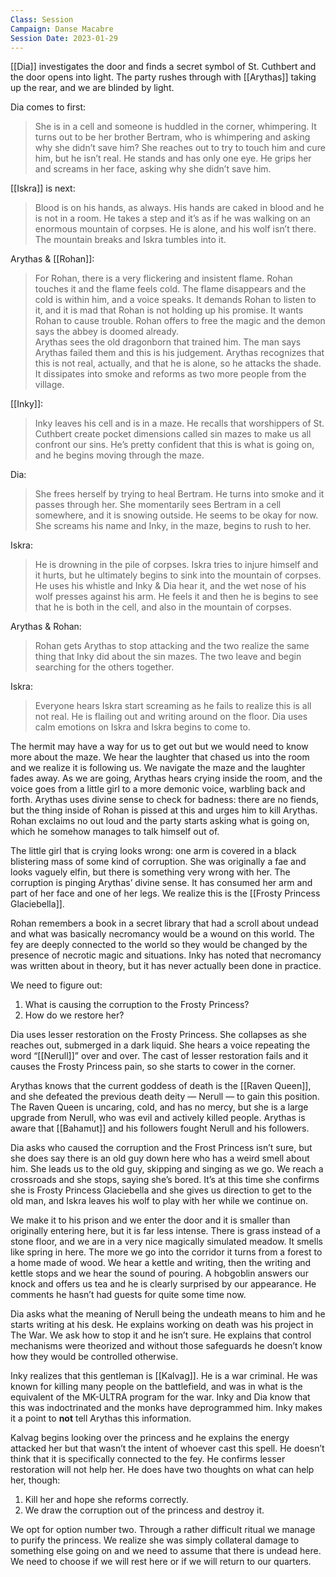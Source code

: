 ```yaml
---
Class: Session
Campaign: Danse Macabre
Session Date: 2023-01-29
---
```

[[Dia]] investigates the door and finds a secret symbol of St. Cuthbert and the door opens into light. The party rushes through with [[Arythas]] taking up the rear, and we are blinded by light.

Dia comes to first:
> She is in a cell and someone is huddled in the corner, whimpering. It turns out to be her brother Bertram, who is whimpering and asking why she didn’t save him? She reaches out to try to touch him and cure him, but he isn’t real. He stands and has only one eye. He grips her and screams in her face, asking why she didn’t save him.

[[Iskra]] is next:
> Blood is on his hands, as always. His hands are caked in blood and he is not in a room. He takes a step and it’s as if he was walking on an enormous mountain of corpses. He is alone, and his wolf isn’t there. The mountain breaks and Iskra tumbles into it.

Arythas & [[Rohan]]:
> For Rohan, there is a very flickering and insistent flame. Rohan touches it and the flame feels cold. The flame disappears and the cold is within him, and a voice speaks. It demands Rohan to listen to it, and it is mad that Rohan is not holding up his promise. It wants Rohan to cause trouble. Rohan offers to free the magic and the demon says the abbey is doomed already.  
> Arythas sees the old dragonborn that trained him. The man says Arythas failed them and this is his judgement. Arythas recognizes that this is not real, actually, and that he is alone, so he attacks the shade. It dissipates into smoke and reforms as two more people from the village.  

[[Inky]]:
> Inky leaves his cell and is in a maze. He recalls that worshippers of St. Cuthbert create pocket dimensions called sin mazes to make us all confront our sins. He’s pretty confident that this is what is going on, and he begins moving through the maze.

Dia:
> She frees herself by trying to heal Bertram. He turns into smoke and it passes through her. She momentarily sees Bertram in a cell somewhere, and it is snowing outside. He seems to be okay for now. She screams his name and Inky, in the maze, begins to rush to her.

Iskra:
> He is drowning in the pile of corpses. Iskra tries to injure himself and it hurts, but he ultimately begins to sink into the mountain of corpses. He uses his whistle and Inky & Dia hear it, and the wet nose of his wolf presses against his arm. He feels it and then he is begins to see that he is both in the cell, and also in the mountain of corpses.

Arythas & Rohan:
> Rohan gets Arythas to stop attacking and the two realize the same thing that Inky did about the sin mazes. The two leave and begin searching for the others together.

Iskra:
> Everyone hears Iskra start screaming as he fails to realize this is all not real. He is flailing out and writing around on the floor. Dia uses calm emotions on Iskra and Iskra begins to come to.

The hermit may have a way for us to get out but we would need to know more about the maze. We hear the laughter that chased us into the room and we realize it is following us. We navigate the maze and the laughter fades away. As we are going, Arythas hears crying inside the room, and the voice goes from a little girl to a more demonic voice, warbling back and forth. Arythas uses divine sense to check for badness: there are no fiends, but the thing inside of Rohan is pissed at this and urges him to kill Arythas. Rohan exclaims no out loud and the party starts asking what is going on, which he somehow manages to talk himself out of.

The little girl that is crying looks wrong: one arm is covered in a black blistering mass of some kind of corruption. She was originally a fae and looks vaguely elfin, but there is something very wrong with her. The corruption is pinging Arythas’ divine sense. It has consumed her arm and part of her face and one of her legs. We realize this is the [[Frosty Princess Glaciebella]].

Rohan remembers a book in a secret library that had a scroll about undead and what was basically necromancy would be a wound on this world. The fey are deeply connected to the world so they would be changed by the presence of necrotic magic and situations. Inky has noted that necromancy was written about in theory, but it has never actually been done in practice.

We need to figure out:

1. What is causing the corruption to the Frosty Princess?
2. How do we restore her?

Dia uses lesser restoration on the Frosty Princess. She collapses as she reaches out, submerged in a dark liquid. She hears a voice repeating the word “[[Nerull]]” over and over. The cast of lesser restoration fails and it causes the Frosty Princess pain, so she starts to cower in the corner.

Arythas knows that the current goddess of death is the [[Raven Queen]], and she defeated the previous death deity — Nerull — to gain this position. The Raven Queen is uncaring, cold, and has no mercy, but she is a large upgrade from Nerull, who was evil and actively killed people. Arythas is aware that [[Bahamut]] and his followers fought Nerull and his followers.

Dia asks who caused the corruption and the Frost Princess isn’t sure, but she does say there is an old guy down here who has a weird smell about him. She leads us to the old guy, skipping and singing as we go. We reach a crossroads and she stops, saying she’s bored. It’s at this time she confirms she is Frosty Princess Glaciebella and she gives us direction to get to the old man, and Iskra leaves his wolf to play with her while we continue on.

We make it to his prison and we enter the door and it is smaller than originally entering here, but it is far less intense. There is grass instead of a stone floor, and we are in a very nice magically simulated meadow. It smells like spring in here. The more we go into the corridor it turns from a forest to a home made of wood. We hear a kettle and writing, then the writing and kettle stops and we hear the sound of pouring. A hobgoblin answers our knock and offers us tea and he is clearly surprised by our appearance. He comments he hasn’t had guests for quite some time now.

Dia asks what the meaning of Nerull being the undeath means to him and he starts writing at his desk. He explains working on death was his project in The War. We ask how to stop it and he isn’t sure. He explains that control mechanisms were theorized and without those safeguards he doesn’t know how they would be controlled otherwise.

Inky realizes that this gentleman is [[Kalvag]]. He is a war criminal. He was known for killing many people on the battlefield, and was in what is the equivalent of the MK-ULTRA program for the war. Inky and Dia know that this was indoctrinated and the monks have deprogrammed him. Inky makes it a point to **not** tell Arythas this information.

Kalvag begins looking over the princess and he explains the energy attacked her but that wasn’t the intent of whoever cast this spell. He doesn’t think that it is specifically connected to the fey. He confirms lesser restoration will not help her. He does have two thoughts on what can help her, though:

1. Kill her and hope she reforms correctly.
2. We draw the corruption out of the princess and destroy it.

We opt for option number two. Through a rather difficult ritual we manage to purify the princess. We realize she was simply collateral damage to something else going on and we need to assume that there is undead here. We need to choose if we will rest here or if we will return to our quarters.